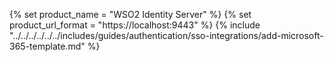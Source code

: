 {% set product_name = "WSO2 Identity Server" %}
{% set product_url_format = "https://localhost:9443" %}
{% include "../../../../../../includes/guides/authentication/sso-integrations/add-microsoft-365-template.md" %}